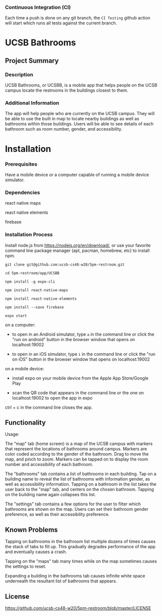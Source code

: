 ### Continuous Integration (CI)

Each time a push is done on any git branch, the `CI Testing` github action will start which runs all tests against the current branch.

# UCSB Bathrooms
## Project Summary
### Description

UCSB Bathrooms, or UCSBB, is a mobile app that helps people on the UCSB campus locate the restrooms in the buildings closest to them.

### Additional Information

The app will help people who are currently on the UCSB campus. They will be able to use the built in map to locate nearby buildings as well as bathrooms within those buildings. Users will be able to see details of each bathroom such as room number, gender, and accessibility.

# Installation

### Prerequisites

Have a mobile device or a computer capable of running a mobile device simulator.

### Dependencies

react native maps

react native elements

firebase


### Installation Process

Install node.js from <https://nodejs.org/en/download/>, or use your favorite command line package manager (apt, pacman, homebrew, etc) to install npm.

```
git clone git@github.com:ucsb-cs48-w20/5pm-restroom.git

cd 5pm-restroom/app/UCSBB

npm install -g expo-cli

npm install react-native-maps

npm install react-native-elements

npm install --save firebase

expo start
```

on a computer:

- to open in an Android simulator, type `a` in the command line or click the "run on android" button in the browser window that opens on localhost:19002

- to open in an iOS simulator, type `i` in the command line or click the "run on iOS" button in the browser window that opens on localhost:19002

on a mobile device:

- install expo on your mobile device from the Apple App Store/Google Play

- scan the QR code that appears in the command line or the one on localhost:19002 to open the app in expo

ctrl + c in the command line closes the app.


## Functionality

Usage:

The "map" tab (home screen) is a map of the UCSB campus with markers that represent the locations of bathrooms around campus. Markers are color coded according to the gender of the bathroom. Drag to move the map, and pinch to zoom. Markers can be tapped on to display the room number and accessibility of each bathroom.

The "bathrooms" tab contains a list of bathrooms in each building. Tap on a building name to reveal the list of bathrooms with information gender, as well as accessibility information. Tapping on a bathroom in the list takes the user back to the "map" tab, and centers on the chosen bathroom. Tapping on the building name again collapses this list.

The "settings" tab contains a few options for the user to filter which bathrooms are shown on the map. Users can set their bathroom gender preference, as well as their accessibility preference.


## Known Problems

Tapping on bathrooms in the bathroom list multiple dozens of times causes the stack of tabs to fill up. This gradually degrades performance of the app and eventually causes a crash.

Tapping on the "maps" tab many times while on the map sometimes causes the settings to reset.

Expanding a building in the bathrooms tab causes infinite white space underneath the resultant list of bathrooms that appears.


## License

<https://github.com/ucsb-cs48-w20/5pm-restroom/blob/master/LICENSE>
